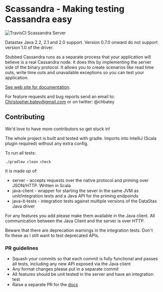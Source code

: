# Scassandra - Making testing Cassandra easy

![TravisCI](https://travis-ci.org/scassandra/scassandra-server.svg?branch=master) Scassandra Server

Datastax Java 2.2, 2.1 and 2.0 support. Version 0.7.0 onward do not support version 1.0 of the driver.

Stubbed Cassandra runs as a separate process that your application will believe is a real Cassandra node. 
It does this by implementing the server side of the binary protocol. 
It allows you to create scenarios like read time outs, write time outs and unavailable exceptions so you can test your application.

[See web site for documentation](http://www.scassandra.org/).

For feature requests and bug reports send an email to: Christopher.batey@gmail.com or on twitter: @chbatey

## Contributing

We'd love to have more contributors so get stuck in!

The whole project is built and tested with gradle. Imports into IntelliJ (Scala plugin required) without any extra config.
 
To run all tests:

```
./gradlew clean check
```

It is made up of:

* server - accepts requests over the native protocol and priming over JSON/HTTP. Written in Scala
* java-client - wrapper for starting the sever in the same JVM as unit/integration tests and a Java API for the priming endpoinds
* java-it-tests - integration tests against multiple versions of the DataStax Java driver

For any features you add please make them available in the Java client. All communication between the Java Client and the server is over HTTP.

Beware that there are deprecation warnings in the integration tests. Don't fix these as I still want to test
deprecated APIs.

### PR guidelines

* Squash your commits so that each commit is fully functional and passes all tests, including any new API exposed via the Java client
* Any format changes please put in a separate commit
* All features should be unit tested in the server and have an integration test
* Raise a separate PR for the [docs](https://github.com/scassandra/scassandra-docs) 